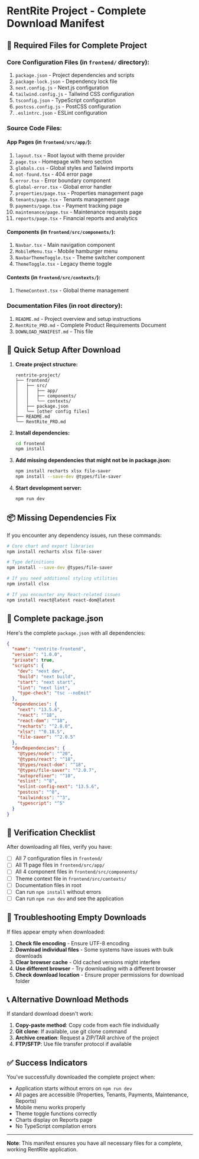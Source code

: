 # RentRite Project - Complete Download Manifest

## 📁 Required Files for Complete Project

### **Core Configuration Files (in `frontend/` directory):**

1. `package.json` - Project dependencies and scripts
2. `package-lock.json` - Dependency lock file
3. `next.config.js` - Next.js configuration
4. `tailwind.config.js` - Tailwind CSS configuration
5. `tsconfig.json` - TypeScript configuration
6. `postcss.config.js` - PostCSS configuration
7. `.eslintrc.json` - ESLint configuration

### **Source Code Files:**

#### **App Pages (in `frontend/src/app/`):**

1. `layout.tsx` - Root layout with theme provider
2. `page.tsx` - Homepage with hero section
3. `globals.css` - Global styles and Tailwind imports
4. `not-found.tsx` - 404 error page
5. `error.tsx` - Error boundary component
6. `global-error.tsx` - Global error handler
7. `properties/page.tsx` - Properties management page
8. `tenants/page.tsx` - Tenants management page
9. `payments/page.tsx` - Payment tracking page
10. `maintenance/page.tsx` - Maintenance requests page
11. `reports/page.tsx` - Financial reports and analytics

#### **Components (in `frontend/src/components/`):**

1. `Navbar.tsx` - Main navigation component
2. `MobileMenu.tsx` - Mobile hamburger menu
3. `NavbarThemeToggle.tsx` - Theme switcher component
4. `ThemeToggle.tsx` - Legacy theme toggle

#### **Contexts (in `frontend/src/contexts/`):**

1. `ThemeContext.tsx` - Global theme management

### **Documentation Files (in root directory):**

1. `README.md` - Project overview and setup instructions
2. `RentRite_PRD.md` - Complete Product Requirements Document
3. `DOWNLOAD_MANIFEST.md` - This file

## 🚀 Quick Setup After Download

1. **Create project structure:**

   ```
   rentrite-project/
   ├── frontend/
   │   ├── src/
   │   │   ├── app/
   │   │   ├── components/
   │   │   └── contexts/
   │   ├── package.json
   │   └── [other config files]
   ├── README.md
   └── RentRite_PRD.md
   ```

2. **Install dependencies:**

   ```bash
   cd frontend
   npm install
   ```

3. **Add missing dependencies that might not be in package.json:**

   ```bash
   npm install recharts xlsx file-saver
   npm install --save-dev @types/file-saver
   ```

4. **Start development server:**
   ```bash
   npm run dev
   ```

## 📦 Missing Dependencies Fix

If you encounter any dependency issues, run these commands:

```bash
# Core chart and export libraries
npm install recharts xlsx file-saver

# Type definitions
npm install --save-dev @types/file-saver

# If you need additional styling utilities
npm install clsx

# If you encounter any React-related issues
npm install react@latest react-dom@latest
```

## 🔧 Complete package.json

Here's the complete `package.json` with all dependencies:

```json
{
  "name": "rentrite-frontend",
  "version": "1.0.0",
  "private": true,
  "scripts": {
    "dev": "next dev",
    "build": "next build",
    "start": "next start",
    "lint": "next lint",
    "type-check": "tsc --noEmit"
  },
  "dependencies": {
    "next": "13.5.6",
    "react": "^18",
    "react-dom": "^18",
    "recharts": "^2.8.0",
    "xlsx": "^0.18.5",
    "file-saver": "^2.0.5"
  },
  "devDependencies": {
    "@types/node": "^20",
    "@types/react": "^18",
    "@types/react-dom": "^18",
    "@types/file-saver": "^2.0.7",
    "autoprefixer": "^10",
    "eslint": "^8",
    "eslint-config-next": "13.5.6",
    "postcss": "^8",
    "tailwindcss": "^3",
    "typescript": "^5"
  }
}
```

## 🎯 Verification Checklist

After downloading all files, verify you have:

- [ ] All 7 configuration files in `frontend/`
- [ ] All 11 page files in `frontend/src/app/`
- [ ] All 4 component files in `frontend/src/components/`
- [ ] Theme context file in `frontend/src/contexts/`
- [ ] Documentation files in root
- [ ] Can run `npm install` without errors
- [ ] Can run `npm run dev` and see the application

## 🚨 Troubleshooting Empty Downloads

If files appear empty when downloaded:

1. **Check file encoding** - Ensure UTF-8 encoding
2. **Download individual files** - Some systems have issues with bulk downloads
3. **Clear browser cache** - Old cached versions might interfere
4. **Use different browser** - Try downloading with a different browser
5. **Check download location** - Ensure proper permissions for download folder

## 📞 Alternative Download Methods

If standard download doesn't work:

1. **Copy-paste method**: Copy code from each file individually
2. **Git clone**: If available, use git clone command
3. **Archive creation**: Request a ZIP/TAR archive of the project
4. **FTP/SFTP**: Use file transfer protocol if available

## ✅ Success Indicators

You've successfully downloaded the complete project when:

- Application starts without errors on `npm run dev`
- All pages are accessible (Properties, Tenants, Payments, Maintenance, Reports)
- Mobile menu works properly
- Theme toggle functions correctly
- Charts display on Reports page
- No TypeScript compilation errors

---

**Note**: This manifest ensures you have all necessary files for a complete, working RentRite application.
